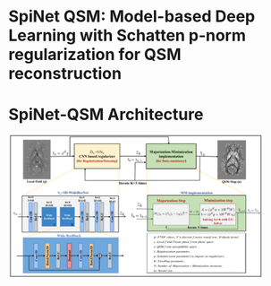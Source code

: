 <html>
<head>
</head>
<body>

<left>
<h1>SpiNet QSM: Model-based Deep Learning with Schatten p‐norm regularization for QSM reconstruction </h1>
</left>

# SpiNet-QSM Architecture
<img src="images/SpiNet_QSM_architecture.png" alt="spinet-QSM architecture" width=90% height=90%>

</body>
</html>
